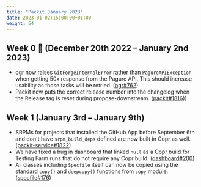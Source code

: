 ```yaml
---
title: "Packit January 2023"
date: 2023-01-02T15:00:00+01:00
weight: 54
---
```


## Week 0 🌄 (December 20th 2022 – January 2nd 2023)

- ogr now raises `GitForgeInternalError` rather than `PagureAPIException` when
  getting 50x response from the Pagure API. This should increase usability as
  those tasks will be retried.
  ([ogr#762](https://github.com/packit/ogr/pull/762))
- Packit now puts the correct release number into the changelog when the
  Release tag is reset during propose-downstream.
  ([packit#1816](https://github.com/packit/packit/pull/1816)))

## Week 1 (January 3rd – January 9th)

- SRPMs for projects that installed the GitHub App before September 6th and
  don't have `srpm_build_deps` defined are now built in Copr as well.
  ([packit-service#1822](https://github.com/packit/packit-service/pull/1822))
- We have fixed a bug in dashboard that linked `null` as a Copr build for
  Testing Farm runs that do not require any Copr build.
  ([dashboard#200](https://github.com/packit/dashboard/pull/200))
- All classes including `Specfile` itself can now be copied using the standard
  `copy()` and `deepcopy()` functions from `copy` module.
  ([specfile#176](https://github.com/packit/specfile/pull/176))
